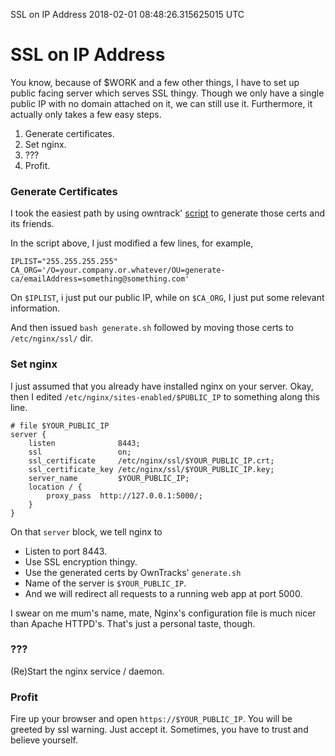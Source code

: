 SSL on IP Address
2018-02-01 08:48:26.315625015 UTC
# SSL on IP Address

You know, because of $WORK and a few other things, I have to set up public facing server which serves SSL thingy.
Though we only have a single public IP with no domain attached on it, we can still use it.
Furthermore, it actually only takes a few easy steps.

1. Generate certificates.
2. Set nginx.
3. ???
4. Profit.

### Generate Certificates

I took the easiest path by using owntrack' [script](https://github.com/owntracks/tools/blob/master/TLS/generate-CA.sh)
to generate those certs and its friends.

In the script above, I just modified a few lines, for example,

```
IPLIST="255.255.255.255"
CA_ORG='/O=your.company.or.whatever/OU=generate-ca/emailAddress=something@something.com'

```

On `$IPLIST`, i just put our public IP, while on `$CA_ORG`, I just put some relevant information.

And then issued `bash generate.sh` followed by moving those certs to `/etc/nginx/ssl/` dir.

### Set nginx

I just assumed that you already have installed nginx on your server.
Okay, then I edited `/etc/nginx/sites-enabled/$PUBLIC_IP` to something along this line.
```
# file $YOUR_PUBLIC_IP
server {
	listen 			    8443;
	ssl 			    on;
	ssl_certificate 	/etc/nginx/ssl/$YOUR_PUBLIC_IP.crt;
	ssl_certificate_key /etc/nginx/ssl/$YOUR_PUBLIC_IP.key;
	server_name 		$YOUR_PUBLIC_IP;
	location / {
		proxy_pass 	http://127.0.0.1:5000/;
	}
}

```

On that `server` block, we tell nginx to

- Listen to port 8443.
- Use SSL encryption thingy.
- Use the generated certs by OwnTracks' `generate.sh`
- Name of the server is `$YOUR_PUBLIC_IP`.
- And we will redirect all requests to a running web app at port 5000.

I swear on me mum's name, mate, Nginx's configuration file is much nicer than Apache HTTPD's.
That's just a personal taste, though.

### ???
(Re)Start the nginx service / daemon.

### Profit
Fire up your browser and open `https://$YOUR_PUBLIC_IP`. You will be greeted by ssl warning.
Just accept it.
Sometimes, you have to trust and believe yourself.
